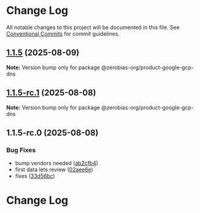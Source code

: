 # Change Log

All notable changes to this project will be documented in this file.
See [Conventional Commits](https://conventionalcommits.org) for commit guidelines.

## [1.1.5](https://github.com/zerobias-org/product/compare/@zerobias-org/product-google-gcp-dns@1.1.5-rc.1...@zerobias-org/product-google-gcp-dns@1.1.5) (2025-08-09)

**Note:** Version bump only for package @zerobias-org/product-google-gcp-dns





## [1.1.5-rc.1](https://github.com/zerobias-org/product/compare/@zerobias-org/product-google-gcp-dns@1.1.5-rc.0...@zerobias-org/product-google-gcp-dns@1.1.5-rc.1) (2025-08-08)

**Note:** Version bump only for package @zerobias-org/product-google-gcp-dns





## 1.1.5-rc.0 (2025-08-08)


### Bug Fixes

* bump vendors needed ([ab2cfb4](https://github.com/zerobias-org/product/commit/ab2cfb4a9cf2e3008e08b068f98011fec096c932))
* first data lets review ([02aee6e](https://github.com/zerobias-org/product/commit/02aee6e8c4f11675de7c63a00f4c8254a67a4dd7))
* fixes ([33d56bc](https://github.com/zerobias-org/product/commit/33d56bcaedf3fa5e3939a33c0fb57eda53539d05))





# Change Log
